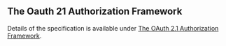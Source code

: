 ## The Oauth 21 Authorization Framework


Details of the specification is available under 
[The OAuth 2.1 Authorization Framework](https://tools.ietf.org/html/draft-ietf-oauth-v2-1).